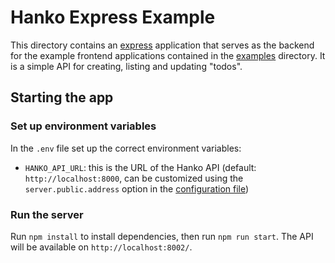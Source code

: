 # Hanko Express Example

This directory contains an [express](https://expressjs.com) application that serves as the backend for the example
frontend applications contained in the [examples](../../examples) directory. It is a simple API for creating, listing and
updating "todos".

## Starting the app

### Set up environment variables

In the `.env` file set up the correct environment variables:

- `HANKO_API_URL`: this is the URL of the Hanko API (default: `http://localhost:8000`, can be customized using the `server.public.address` option in the [configuration file](../../../backend/docs/Config.md))

### Run the server

Run `npm install` to install dependencies, then run `npm run start`. The API will be available on `http://localhost:8002/`.
